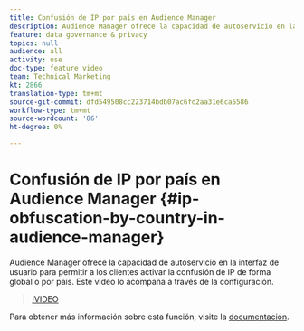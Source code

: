 ```yaml
---
title: Confusión de IP por país en Audience Manager
description: Audience Manager ofrece la capacidad de autoservicio en la interfaz de usuario para permitir a los clientes activar la confusión de IP de forma global o por país. Este vídeo lo acompaña a través de la configuración.
feature: data governance & privacy
topics: null
audience: all
activity: use
doc-type: feature video
team: Technical Marketing
kt: 2866
translation-type: tm+mt
source-git-commit: dfd549508cc223714bdb07ac6fd2aa31e6ca5586
workflow-type: tm+mt
source-wordcount: '86'
ht-degree: 0%

---
```



# Confusión de IP por país en Audience Manager {#ip-obfuscation-by-country-in-audience-manager}

Audience Manager ofrece la capacidad de autoservicio en la interfaz de usuario para permitir a los clientes activar la confusión de IP de forma global o por país. Este vídeo lo acompaña a través de la configuración.

>[!VIDEO](https://video.tv.adobe.com/v/27218/?quality=9)

Para obtener más información sobre esta función, visite la [documentación](https://experiencecloud.adobe.com/resources/help/en_US/aam/ip-obfuscation.html).
